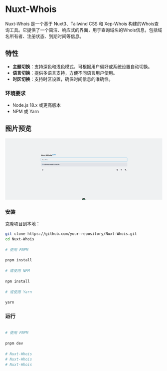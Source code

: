 # Nuxt-Whois

Nuxt-Whois 是一个基于 Nuxt3、Tailwind CSS 和 Xep-Whois 构建的Whois查询工具。它提供了一个简洁、响应式的界面，用于查询域名的Whois信息，包括域名所有者、注册状态、到期时间等信息。

## 特性

- **主题切换**：支持深色和浅色模式，可根据用户偏好或系统设置自动切换。
- **语言切换**：提供多语言支持，方便不同语言用户使用。
- **时区切换**：支持时区设置，确保时间信息的准确性。


### 环境要求

- Node.js 18.x 或更高版本
- NPM 或 Yarn

## 图片预览

![首页图片](./img/home.png)

### 安装

克隆项目到本地：

```bash
git clone https://github.com/your-repository/Nuxt-Whois.git
cd Nuxt-Whois

# 使用 PNPM

pnpm install

# 或使用 NPM

npm install

# 或使用 Yarn

yarn
```

### 运行

```bash

# 使用 PNPM

pnpm dev

# Nuxt-Whois
# Nuxt-Whois
# Nuxt-Whois
